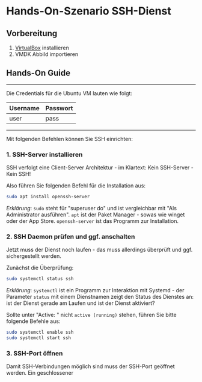 # Hands-On-Szenario SSH-Dienst

## Vorbereitung

1. [VirtualBox](https://www.virtualbox.org/) installieren
2. VMDK Abbild importieren

## Hands-On Guide
---
Die Credentials für die Ubuntu VM lauten wie folgt: 

|Username|Passwort|
|--------|--------|
|user    |pass    |

---

Mit folgenden Befehlen können Sie SSH einrichten: 

### 1. SSH-Server installieren

SSH verfolgt eine Client-Server Architektur - im Klartext: 
Kein SSH-Server - Kein SSH!

Also führen Sie folgenden Befehl für die Installation aus: 
```bash
sudo apt install openssh-server
```
*Erklärung*: `sudo` steht für "superuser do" und ist vergleichbar mit "Als
Administrator ausführen". `apt` ist der Paket Manager - sowas wie winget oder der
App Store. `openssh-server` ist das Programm zur Installation. 

### 2. SSH Daemon prüfen und ggf. anschalten

Jetzt muss der Dienst noch laufen - das muss allerdings überprüft und ggf. 
sichergestellt werden. 

Zunächst die Überprüfung: 
```bash
sudo systemctl status ssh
```
*Erklärung*: `systemctl` ist ein Programm zur Interaktion mit Systemd - der
Parameter `status` mit einem Dienstnamen zeigt den Status des Dienstes an: ist der
Dienst gerade am Laufen und ist der Dienst aktiviert? 

Sollte unter "Active: " nicht `active (running)` stehen, führen Sie bitte folgende 
Befehle aus: 
```bash
sudo systemctl enable ssh
sudo systemctl start ssh
```

### 3. SSH-Port öffnen

Damit SSH-Verbindungen möglich sind muss der SSH-Port geöffnet werden. Ein 
geschlossener 
